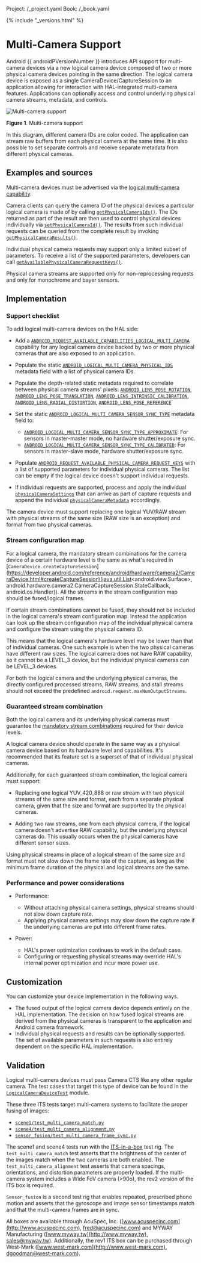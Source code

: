 Project: /_project.yaml
Book: /_book.yaml

{% include "_versions.html" %}

<!--
  Copyright 2018 The Android Open Source Project

  Licensed under the Apache License, Version 2.0 (the "License");
  you may not use this file except in compliance with the License.
  You may obtain a copy of the License at

      http://www.apache.org/licenses/LICENSE-2.0

  Unless required by applicable law or agreed to in writing, software
  distributed under the License is distributed on an "AS IS" BASIS,
  WITHOUT WARRANTIES OR CONDITIONS OF ANY KIND, either express or implied.
  See the License for the specific language governing permissions and
  limitations under the License.
-->

# Multi-Camera Support

Android {{ androidPVersionNumber }} introduces API support for multi-camera
devices via a new logical camera device composed of two or more physical camera
devices pointing in the same direction. The logical camera device is exposed as
a single CameraDevice/CaptureSession to an application allowing for interaction
with HAL-integrated multi-camera features. Applications can optionally access
and control underlying physical camera streams, metadata, and controls.

![Multi-camera support](/devices/camera/images/multi-camera.png)

**Figure 1**. Multi-camera support

In this diagram, different camera IDs are color coded. The application can
stream raw buffers from each physical camera at the same time. It is also
possible to set separate controls and receive separate metadata from different
physical cameras.

## Examples and sources

Multi-camera devices must be advertised via the
[logical multi-camera capability](https://developer.android.com/reference/android/hardware/camera2/CameraMetadata#REQUEST_AVAILABLE_CAPABILITIES_LOGICAL_MULTI_CAMERA).

Camera clients can query the camera ID of the physical devices a particular
logical camera is made of by calling
[`getPhysicalCameraIds()`](https://developer.android.com/reference/android/hardware/camera2/CameraCharacteristics.html#getPhysicalCameraIds\(\)).
The IDs returned as part of the result are then used to control physical devices
individually via
[`setPhysicalCameraId()`](https://developer.android.com/reference/android/hardware/camera2/params/OutputConfiguration.html#setPhysicalCameraId\(java.lang.String\)).
The results from such individual requests can be queried from the complete
result by invoking
[`getPhysicalCameraResults()`](https://developer.android.com/reference/android/hardware/camera2/TotalCaptureResult.html#getPhysicalCameraResults\(\)).

Individual physical camera requests may support only a limited subset of
parameters. To receive a list of the supported parameters, developers can call
[`getAvailablePhysicalCameraRequestKeys()`](https://developer.android.com/reference/android/hardware/camera2/CameraCharacteristics.html#getAvailablePhysicalCameraRequestKeys\(\)).

Physical camera streams are supported only for non-reprocessing requests and
only for monochrome and bayer sensors.

## Implementation

### Support checklist

To add logical multi-camera devices on the HAL side:

+   Add a
    [`ANDROID_REQUEST_AVAILABLE_CAPABILITIES_LOGICAL_MULTI_CAMERA`](https://android.googlesource.com/platform/hardware/interfaces/+/master/camera/metadata/3.3/types.hal#232)
    capability for any logical camera device backed by two or more physical
    cameras that are also exposed to an application.
+   Populate the static
    [`ANDROID_LOGICAL_MULTI_CAMERA_PHYSICAL_IDS`](https://android.googlesource.com/platform/hardware/interfaces/+/master/camera/metadata/3.3/types.hal#161)
    metadata field with a list of physical camera IDs.
+   Populate the depth-related static metadata required to correlate between
    physical camera streams' pixels:
    [`ANDROID_LENS_POSE_ROTATION`](https://android.googlesource.com/platform/hardware/interfaces/+/master/camera/metadata/3.2/types.hal#747),
    [`ANDROID_LENS_POSE_TRANSLATION`](https://android.googlesource.com/platform/hardware/interfaces/+/master/camera/metadata/3.2/types.hal#753),
    [`ANDROID_LENS_INTRINSIC_CALIBRATION`](https://android.googlesource.com/platform/hardware/interfaces/+/master/camera/metadata/3.2/types.hal#773),
    [`ANDROID_LENS_RADIAL_DISTORTION`](https://android.googlesource.com/platform/hardware/interfaces/+/master/camera/metadata/3.2/types.hal#780),
    [`ANDROID_LENS_POSE_REFERENCE`](https://android.googlesource.com/platform/hardware/interfaces/+/master/camera/metadata/3.3/types.hal#79)`
+   Set the static
    [`ANDROID_LOGICAL_MULTI_CAMERA_SENSOR_SYNC_TYPE`](https://android.googlesource.com/platform/hardware/interfaces/+/master/camera/metadata/3.3/types.hal#167)
    metadata field to:

    +   [`ANDROID_LOGICAL_MULTI_CAMERA_SENSOR_SYNC_TYPE_APPROXIMATE`](https://android.googlesource.com/platform/hardware/interfaces/+/master/camera/metadata/3.3/types.hal#256):
        For sensors in master-master mode, no hardware shutter/exposure sync.
    +   [`ANDROID_LOGICAL_MULTI_CAMERA_SENSOR_SYNC_TYPE_CALIBRATED`](https://android.googlesource.com/platform/hardware/interfaces/+/master/camera/metadata/3.3/types.hal#257):
        For sensors in master-slave mode, hardware shutter/exposure sync.

+   Populate
    [`ANDROID_REQUEST_AVAILABLE_PHYSICAL_CAMERA_REQUEST_KEYS`](https://android.googlesource.com/platform/hardware/interfaces/+/master/camera/metadata/3.3/types.hal#106)
    with a list of supported parameters for individual physical cameras. The
    list can be empty if the logical device doesn't support individual requests.

+   If individual requests are supported, process and apply the individual
    [`physicalCameraSettings`](https://android.googlesource.com/platform/hardware/interfaces/+/master/camera/device/3.4/types.hal#226)
    that can arrive as part of capture requests and append the individual
    [`physicalCameraMetadata`](https://android.googlesource.com/platform/hardware/interfaces/+/master/camera/device/3.4/types.hal#289)
    accordingly.

The camera device must support replacing one logical YUV/RAW stream with
physical streams of the same size (RAW size is an exception) and format from two
physical cameras.

### Stream configuration map

For a logical camera, the mandatory stream combinations for the camera device of
a certain hardware level is the same as what's required in
[`CameraDevice.createCaptureSession`](https://developer.android.com/reference/android/hardware/camera2/CameraDevice.html#createCaptureSession\(java.util.List<android.view.Surface>, android.hardware.camera2.CameraCaptureSession.StateCallback, android.os.Handler\)).
All the streams in the stream configuration map should be fused/logical frames.

If certain stream combinations cannot be fused, they should not be included in
the logical camera's stream configuration map. Instead the application can look
up the stream configuration map of the individual physical camera and configure
the stream using the physical camera ID.

This means that the logical camera's hardware level may be lower than that of
individual cameras. One such example is when the two physical cameras have
different raw sizes. The logical camera does not have RAW capability, so it
cannot be a LEVEL_3 device, but the individual physical cameras can be LEVEL_3
devices.

For both the logical camera and the underlying physical cameras, the directly
configured processed streams, RAW streams, and stall streams should not exceed
the predefined `android.request.maxNumOutputStreams`.

### Guaranteed stream combination

Both the logical camera and its underlying physical cameras must guarantee the
[mandatory stream combinations](https://developer.android.com/reference/android/hardware/camera2/CameraDevice#createcapturesession_4)
required for their device levels.

A logical camera device should operate in the same way as a physical camera
device based on its hardware level and capabilities. It's recommended that its
feature set is a superset of that of individual physical cameras.

Additionally, for each guaranteed stream combination, the logical camera must
support:

+   Replacing one logical YUV_420_888 or raw stream with two physical streams of
    the same size and format, each from a separate physical camera, given that
    the size and format are supported by the physical cameras.

+   Adding two raw streams, one from each physical camera, if the logical camera
    doesn't advertise RAW capability, but the underlying physical cameras do.
    This usually occurs when the physical cameras have different sensor sizes.

Using physical streams in place of a logical stream of the same size and format
must not slow down the frame rate of the capture, as long as the minimum frame
duration of the physical and logical streams are the same.

### Performance and power considerations

+   Performance:

    +   Without attaching physical camera settings, physical streams should not
        slow down capture rate.
    +   Applying physical camera settings may slow down the capture rate if the
        underlying cameras are put into different frame rates.

+   Power:

    +   HAL's power optimization continues to work in the default case.
    +   Configuring or requesting physical streams may override HAL's internal
        power optimization and incur more power use.

## Customization

You can customize your device implementation in the following ways.

+   The fused output of the logical camera device depends entirely on the HAL
    implementation. The decision on how fused logical streams are derived from
    the physical cameras is transparent to the application and Android camera
    framework.
+   Individual physical requests and results can be optionally supported. The
    set of available parameters in such requests is also entirely dependent on
    the specific HAL implementation.

## Validation

Logical multi-camera devices must pass Camera CTS like any other regular camera.
The test cases that target this type of device can be found in the
[`LogicalCameraDeviceTest`](https://android.googlesource.com/platform/cts/+/master/tests/camera/src/android/hardware/camera2/cts/)
module.

These three ITS tests target multi-camera systems to facilitate the proper
fusing of images:

+   [`scene1/test_multi_camera_match.py`](https://android.googlesource.com/platform/cts/+/master/apps/CameraITS/tests/scene1/)
+   [`scene4/test_multi_camera_alignment.py`](https://android.googlesource.com/platform/cts/+/master/apps/CameraITS/tests/scene4/)
+   [`sensor_fusion/test_multi_camera_frame_sync.py`](https://android.googlesource.com/platform/cts/+/master/apps/CameraITS/tests/sensor_fusion/)

The scene1 and scene4 tests run with the
[ITS-in-a-box](/compatibility/cts/camera-its-box) test
rig. The `test_multi_camera_match` test asserts that the brightness of the
center of the images match when the two cameras are both enabled. The
`test_multi_camera_alignment` test asserts that camera spacings, orientations,
and distortion parameters are properly loaded. If the multi-camera system
includes a Wide FoV camera (>90o), the rev2 version of the ITS box is required.

`Sensor_fusion` is a second test rig that enables repeated, prescribed phone
motion and asserts that the gyroscope and image sensor timestamps match and that
the multi-camera frames are in sync.

All boxes are available through AcuSpec, Inc.
([www.acuspecinc.com](http://www.acuspecinc.com), fred@acuspecinc.com) and MYWAY
Manufacturing ([www.myway.tw](http://www.myway.tw), sales@myway.tw).
Additionally, the rev1 ITS box can be purchased through West-Mark
([www.west-mark.com](http://www.west-mark.com), dgoodman@west-mark.com).
